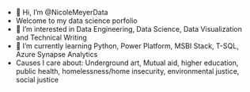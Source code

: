 - 👋 Hi, I’m @NicoleMeyerData 
- Welcome to my data science porfolio
- 👀 I’m interested in Data Engineering, Data Science, Data Visualization and Technical Writing
- 🌱 I’m currently learning Python, Power Platform, MSBI Stack, T-SQL, Azure Synapse Analytics
- Causes I care about: Underground art, Mutual aid, higher education, public health, homelessness/home insecurity, environmental justice, social justice
<!---
NicoleMeyerData/NicoleMeyerData is a ✨ special ✨ repository because its `README.md` (this file) appears on your GitHub profile.
You can click the Preview link to take a look at your changes.
--->
